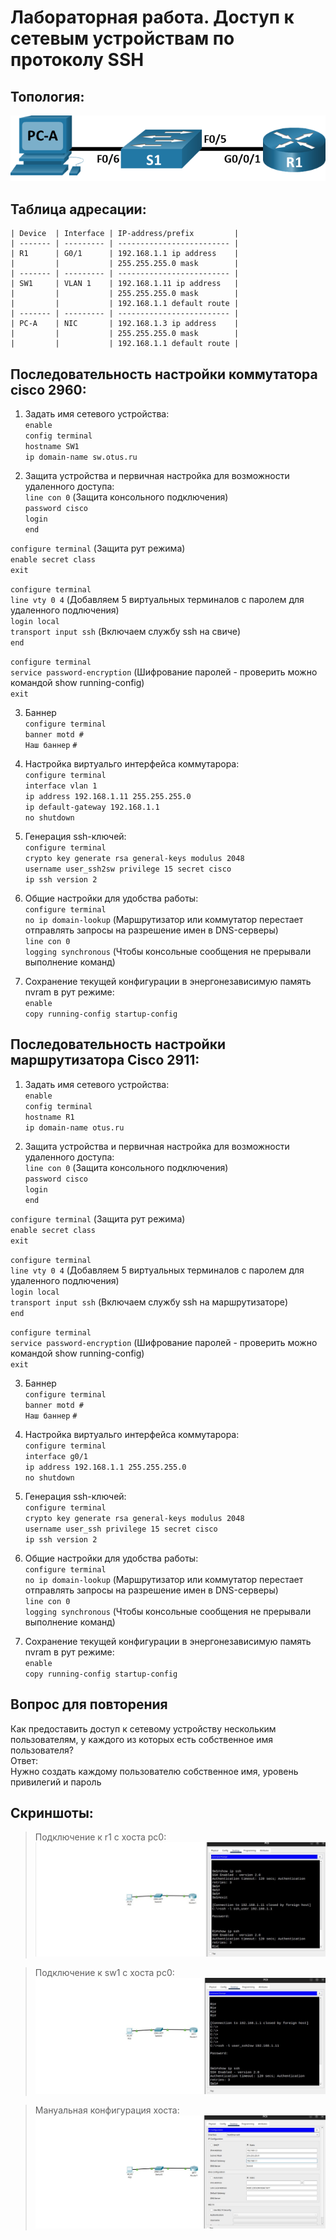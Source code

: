 # Лабораторная работа. Доступ к сетевым устройствам по протоколу SSH

## Топология:  
![](images/topology.png)  

## Таблица адресации:  

    | Device  | Interface | IP-address/prefix         |
    | ------- | --------- | ------------------------- |
    | R1      | G0/1      | 192.168.1.1 ip address    |
    |         |           | 255.255.255.0 mask        |
    | ------- | --------- | ------------------------- |
    | SW1     | VLAN 1    | 192.168.1.11 ip address   |
    |         |           | 255.255.255.0 mask        |
    |         |           | 192.168.1.1 default route |
    | ------- | --------- | ------------------------- | 
    | PC-A    | NIC       | 192.168.1.3 ip address    |
    |         |           | 255.255.255.0 mask        |
    |         |           | 192.168.1.1 default route |  

## Последовательность настройки коммутатора cisco 2960:  

1. Задать имя сетевого устройства:  
`enable`  
`config terminal`  
`hostname SW1`  
`ip domain-name sw.otus.ru`

2. Защита устройства и первичная настройка для возможности удаленного доступа:  
`line con 0` (Защита консольного подключения)  
`password cisco`  
`login`    
`end`  

`configure terminal` (Защита рут режима)  
`enable secret class`  
`exit`  

`configure terminal`  
`line vty 0 4` (Добавляем 5 виртуальных терминалов с паролем для удаленного подлючения)     
`login local`  
`transport input ssh` (Включаем службу ssh на свиче)  
`end`

`configure terminal`  
`service password-encryption` (Шифрование паролей - проверить можно командой show running-config)  
`exit` 

3. Баннер  
`configure terminal`  
`banner motd #`  
`Наш баннер`
`#`
      
4. Настройка виртуальго интерфейса коммутарора:  
`configure terminal`  
`interface vlan 1`  
`ip address 192.168.1.11 255.255.255.0`    
`ip default-gateway 192.168.1.1`    
`no shutdown`  

5. Генерация ssh-ключей:  
`configure terminal`  
`crypto key generate rsa general-keys modulus 2048`  
`username user_ssh2sw privilege 15 secret cisco`  
`ip ssh version 2`

6. Общие настройки для удобства работы:  
`configure terminal`  
`no ip domain-lookup` (Маршрутизатор или коммутатор перестает отправлять запросы на разрешение имен в DNS-серверы)  
`line con 0`  
`logging synchronous` (Чтобы консольные сообщения не прерывали выполнение команд)   

7. Сохранение текущей конфигурации в энергонезависимую память nvram в рут режиме:  
`enable`  
`copy running-config startup-config`  


## Последовательность настройки маршрутизатора Cisco 2911:  

1. Задать имя сетевого устройства:  
`enable`  
`config terminal`  
`hostname R1`  
`ip domain-name otus.ru`

2. Защита устройства и первичная настройка для возможности удаленного доступа:  
`line con 0` (Защита консольного подключения)  
`password cisco`  
`login`    
`end`  

`configure terminal` (Защита рут режима)  
`enable secret class`  
`exit`  

`configure terminal`  
`line vty 0 4` (Добавляем 5 виртуальных терминалов с паролем для удаленного подлючения)  
`login local`  
`transport input ssh` (Включаем службу ssh на маршрутизаторе)  
`end`

`configure terminal`  
`service password-encryption` (Шифрование паролей - проверить можно командой show running-config)  
`exit` 

3. Баннер  
`configure terminal`  
`banner motd #`  
`Наш баннер`
`#`
      
4. Настройка виртуальго интерфейса коммутарора:  
`configure terminal`  
`interface g0/1`    
`ip address 192.168.1.1 255.255.255.0`        
`no shutdown`  

5. Генерация ssh-ключей:  
`configure terminal`  
`crypto key generate rsa general-keys modulus 2048`  
`username user_ssh privilege 15 secret cisco`  
`ip ssh version 2`

6. Общие настройки для удобства работы:  
`configure terminal`  
`no ip domain-lookup` (Маршрутизатор или коммутатор перестает отправлять запросы на разрешение имен в DNS-серверы)  
`line con 0`  
`logging synchronous` (Чтобы консольные сообщения не прерывали выполнение команд)   

7. Сохранение текущей конфигурации в энергонезависимую память nvram в рут режиме:  
`enable`  
`copy running-config startup-config`  


## Вопрос для повторения  
Как предоставить доступ к сетевому устройству нескольким пользователям, у каждого из которых есть собственное имя пользователя?  
Ответ:  
Нужно создать каждому пользователю собственное имя, уровень привилегий и пароль  

## Скриншоты:      
> Подключение к r1 с хоста pc0:       
![](images/ssh_r1.jpeg)  

> Подключение к sw1 с хоста pc0:  
![](images/ssh_sw1.jpeg)  

> Мануальная конфигурация хоста:  
![](images/pc_0.jpeg)    
